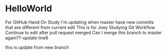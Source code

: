 # HelloWorld
For GitHub Hand On Study
I'm updating when master have new commits that are different from current edit
This is for Joey Studying Git Workflow
Continue to edit after pull request merged
Can I merge this branch to master again??-update line6

this is update from new branch
